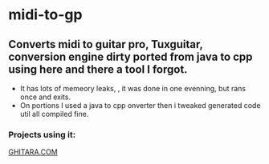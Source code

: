 # midi-to-gp
## Converts midi to guitar pro, Tuxguitar, conversion engine dirty ported from java to cpp using here and there a tool I forgot.

* It has lots of memeory leaks, , it was done in one evenning, but rans once and exits.
* On portions I used a java to cpp onverter then i tweaked generated code util all compiled fine.

### Projects using it:
[GHITARA.COM](https://ghitara.com)
